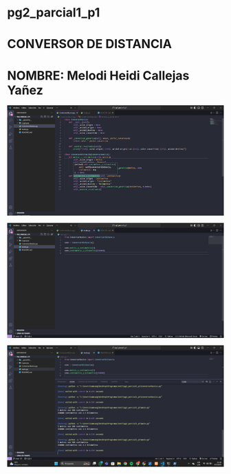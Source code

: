 # pg2_parcial1_p1
# CONVERSOR DE DISTANCIA 
# NOMBRE: Melodi Heidi Callejas Yañez 

![Conversor basico](Capturas/1.png)

![main](Capturas/2.png)

![EJECUCION](Capturas/3.png)
